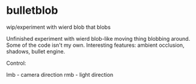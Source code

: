 # bulletblob
wip/experiment with wierd blob that blobs

Unfinished experiment with wierd blob-like moving thing blobbing around. Some of the code isn't my own. Interesting features: ambient occlusion, shadows, bullet engine.

Control:

lmb - camera direction
rmb - light direction
